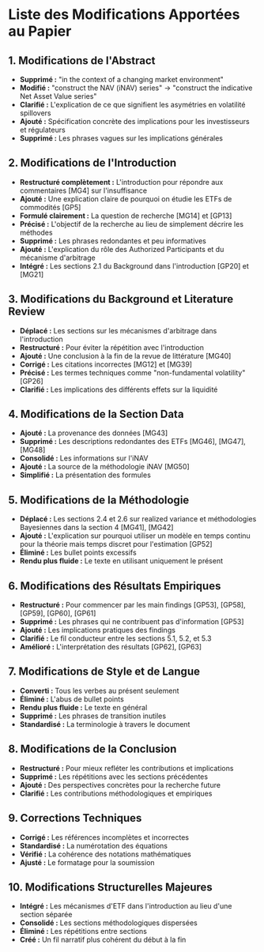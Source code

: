 # Liste des Modifications Apportées au Papier

## 1. Modifications de l'Abstract

- **Supprimé :** "in the context of a changing market environment"
- **Modifié :** "construct the NAV (iNAV) series" → "construct the indicative Net Asset Value series"
- **Clarifié :** L'explication de ce que signifient les asymétries en volatilité spillovers
- **Ajouté :** Spécification concrète des implications pour les investisseurs et régulateurs
- **Supprimé :** Les phrases vagues sur les implications générales

## 2. Modifications de l'Introduction

- **Restructuré complètement :** L'introduction pour répondre aux commentaires [MG4] sur l'insuffisance
- **Ajouté :** Une explication claire de pourquoi on étudie les ETFs de commodités [GP5]
- **Formulé clairement :** La question de recherche [MG14] et [GP13]
- **Précisé :** L'objectif de la recherche au lieu de simplement décrire les méthodes
- **Supprimé :** Les phrases redondantes et peu informatives
- **Ajouté :** L'explication du rôle des Authorized Participants et du mécanisme d'arbitrage
- **Intégré :** Les sections 2.1 du Background dans l'introduction [GP20] et [MG21]

## 3. Modifications du Background et Literature Review

- **Déplacé :** Les sections sur les mécanismes d'arbitrage dans l'introduction
- **Restructuré :** Pour éviter la répétition avec l'introduction
- **Ajouté :** Une conclusion à la fin de la revue de littérature [MG40]
- **Corrigé :** Les citations incorrectes [MG12] et [MG39]
- **Précisé :** Les termes techniques comme "non-fundamental volatility" [GP26]
- **Clarifié :** Les implications des différents effets sur la liquidité

## 4. Modifications de la Section Data

- **Ajouté :** La provenance des données [MG43]
- **Supprimé :** Les descriptions redondantes des ETFs [MG46], [MG47], [MG48]
- **Consolidé :** Les informations sur l'iNAV
- **Ajouté :** La source de la méthodologie iNAV [MG50]
- **Simplifié :** La présentation des formules

## 5. Modifications de la Méthodologie

- **Déplacé :** Les sections 2.4 et 2.6 sur realized variance et méthodologies Bayesiennes dans la section 4 [MG41], [MG42]
- **Ajouté :** L'explication sur pourquoi utiliser un modèle en temps continu pour la théorie mais temps discret pour l'estimation [GP52]
- **Éliminé :** Les bullet points excessifs
- **Rendu plus fluide :** Le texte en utilisant uniquement le présent

## 6. Modifications des Résultats Empiriques

- **Restructuré :** Pour commencer par les main findings [GP53], [GP58], [GP59], [GP60], [GP61]
- **Supprimé :** Les phrases qui ne contribuent pas d'information [GP53]
- **Ajouté :** Les implications pratiques des findings
- **Clarifié :** Le fil conducteur entre les sections 5.1, 5.2, et 5.3
- **Amélioré :** L'interprétation des résultats [GP62], [GP63]

## 7. Modifications de Style et de Langue

- **Converti :** Tous les verbes au présent seulement
- **Éliminé :** L'abus de bullet points
- **Rendu plus fluide :** Le texte en général
- **Supprimé :** Les phrases de transition inutiles
- **Standardisé :** La terminologie à travers le document

## 8. Modifications de la Conclusion

- **Restructuré :** Pour mieux refléter les contributions et implications
- **Supprimé :** Les répétitions avec les sections précédentes
- **Ajouté :** Des perspectives concrètes pour la recherche future
- **Clarifié :** Les contributions méthodologiques et empiriques

## 9. Corrections Techniques

- **Corrigé :** Les références incomplètes et incorrectes
- **Standardisé :** La numérotation des équations
- **Vérifié :** La cohérence des notations mathématiques
- **Ajusté :** Le formatage pour la soumission

## 10. Modifications Structurelles Majeures

- **Intégré :** Les mécanismes d'ETF dans l'introduction au lieu d'une section séparée
- **Consolidé :** Les sections méthodologiques dispersées
- **Éliminé :** Les répétitions entre sections
- **Créé :** Un fil narratif plus cohérent du début à la fin
